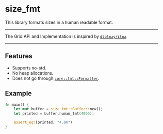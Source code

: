# size_fmt

This library formats sizes in a human readable format.

---

The Grid API and Implementation is inspired by [`dtolnay/itoa`].

---

## Features

* Supports no-std.
* No heap allocations.
* Does not go through [`core::fmt::Formatter`].

## Example

```rust
fn main() {
    let mut buffer = size_fmt::Buffer::new();
    let printed = buffer.human_fmt(4096);

    assert_eq!(printed, "4.0K")
}
```

[`core::fmt::Formatter`]: https://doc.rust-lang.org/std/fmt/struct.Formatter.html
[`dtolnay/itoa`]: https://crates.io/crates/itoa
